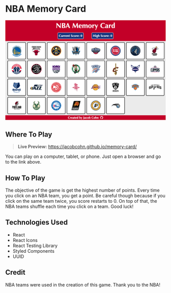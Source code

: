 # NBA Memory Card

![NBA Memory Card Preview](./preview.png)

## Where To Play
> **Live Preview:** https://jacobcohn.github.io/memory-card/

You can play on a computer, tablet, or phone. Just open a browser and go to the link above.

## How To Play
The objective of the game is get the highest number of points. Every time you click on an NBA team, you get a point. Be careful though because if you click on the same team twice, you score restarts to 0. On top of that, the NBA teams shuffle each time you click on a team. Good luck!

## Technologies Used
- React
- React Icons
- React Testing Library
- Styled Components
- UUID

## Credit
NBA teams were used in the creation of this game. Thank you to the NBA!
